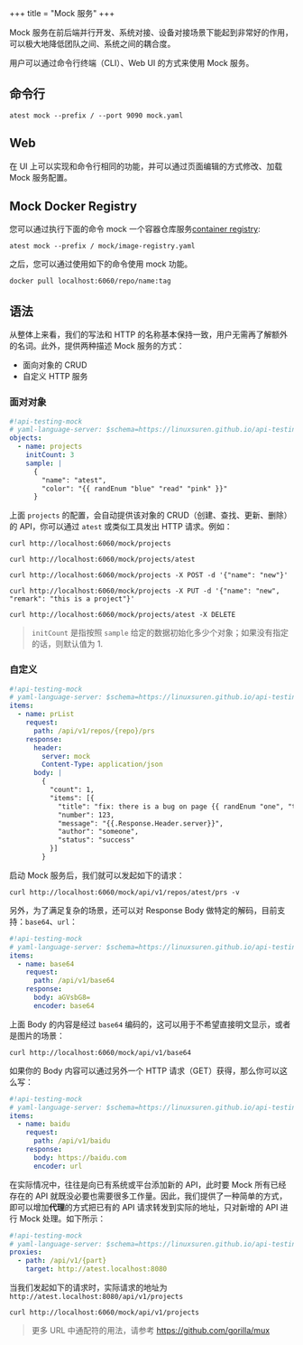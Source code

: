 +++
title = "Mock 服务"
+++

Mock 服务在前后端并行开发、系统对接、设备对接场景下能起到非常好的作用，可以极大地降低团队之间、系统之间的耦合度。

用户可以通过命令行终端（CLI）、Web UI 的方式来使用 Mock 服务。

## 命令行

```shell
atest mock --prefix / --port 9090 mock.yaml
```

## Web

在 UI 上可以实现和命令行相同的功能，并可以通过页面编辑的方式修改、加载 Mock 服务配置。

## Mock Docker Registry

您可以通过执行下面的命令 mock 一个容器仓库服务[container registry](https://distribution.github.io/distribution/):

```shell
atest mock --prefix / mock/image-registry.yaml
```

之后，您可以通过使用如下的命令使用 mock 功能。

```shell
docker pull localhost:6060/repo/name:tag
```

## 语法

从整体上来看，我们的写法和 HTTP 的名称基本保持一致，用户无需再了解额外的名词。此外，提供两种描述 Mock 服务的方式：

* 面向对象的 CRUD
* 自定义 HTTP 服务

### 面对对象

```yaml
#!api-testing-mock
# yaml-language-server: $schema=https://linuxsuren.github.io/api-testing/api-testing-mock-schema.json
objects:
  - name: projects
    initCount: 3
    sample: |
      {
        "name": "atest",
        "color": "{{ randEnum "blue" "read" "pink" }}"
      }
```

上面 `projects` 的配置，会自动提供该对象的 CRUD（创建、查找、更新、删除）的 API，你可以通过 `atest` 或类似工具发出 HTTP 请求。例如：

```shell
curl http://localhost:6060/mock/projects

curl http://localhost:6060/mock/projects/atest

curl http://localhost:6060/mock/projects -X POST -d '{"name": "new"}'

curl http://localhost:6060/mock/projects -X PUT -d '{"name": "new", "remark": "this is a project"}'

curl http://localhost:6060/mock/projects/atest -X DELETE
```

> `initCount` 是指按照 `sample` 给定的数据初始化多少个对象；如果没有指定的话，则默认值为 1.

### 自定义

```yaml
#!api-testing-mock
# yaml-language-server: $schema=https://linuxsuren.github.io/api-testing/api-testing-mock-schema.json
items:
  - name: prList
    request:
      path: /api/v1/repos/{repo}/prs
    response:
      header:
        server: mock
        Content-Type: application/json
      body: |
        {
          "count": 1,
          "items": [{
            "title": "fix: there is a bug on page {{ randEnum "one", "two" }}",
            "number": 123,
            "message": "{{.Response.Header.server}}",
            "author": "someone",
            "status": "success"
          }]
        }
```

启动 Mock 服务后，我们就可以发起如下的请求：

```shell
curl http://localhost:6060/mock/api/v1/repos/atest/prs -v
```

另外，为了满足复杂的场景，还可以对 Response Body 做特定的解码，目前支持：`base64`、`url`：

```yaml
#!api-testing-mock
# yaml-language-server: $schema=https://linuxsuren.github.io/api-testing/api-testing-mock-schema.json
items:
  - name: base64
    request:
      path: /api/v1/base64
    response:
      body: aGVsbG8=
      encoder: base64
```

上面 Body 的内容是经过 `base64` 编码的，这可以用于不希望直接明文显示，或者是图片的场景：

```shell
curl http://localhost:6060/mock/api/v1/base64
```

如果你的 Body 内容可以通过另外一个 HTTP 请求（GET）获得，那么你可以这么写：

```yaml
#!api-testing-mock
# yaml-language-server: $schema=https://linuxsuren.github.io/api-testing/api-testing-mock-schema.json
items:
  - name: baidu
    request:
      path: /api/v1/baidu
    response:
      body: https://baidu.com
      encoder: url
```

在实际情况中，往往是向已有系统或平台添加新的 API，此时要 Mock 所有已经存在的 API 就既没必要也需要很多工作量。因此，我们提供了一种简单的方式，即可以增加**代理**的方式把已有的 API 请求转发到实际的地址，只对新增的 API 进行 Mock 处理。如下所示：

```yaml
#!api-testing-mock
# yaml-language-server: $schema=https://linuxsuren.github.io/api-testing/api-testing-mock-schema.json
proxies:
  - path: /api/v1/{part}
    target: http://atest.localhost:8080
```

当我们发起如下的请求时，实际请求的地址为 `http://atest.localhost:8080/api/v1/projects`

```shell
curl http://localhost:6060/mock/api/v1/projects
```

> 更多 URL 中通配符的用法，请参考 https://github.com/gorilla/mux
